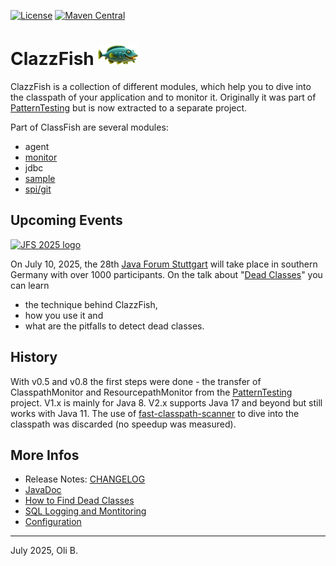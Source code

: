 [![License](https://img.shields.io/badge/License-Apache%202.0-blue.svg)](http://www.apache.org/licenses/LICENSE-2.0.html)
[![Maven Central](https://maven-badges.herokuapp.com/maven-central/de.aosd.clazzfish/clazzfish/badge.svg)](https://maven-badges.herokuapp.com/maven-central/de.aosd.clazzfish/clazzfish)

# ClazzFish <img src="src/doc/images/clazzfish-128x64.png" width="64">

ClazzFish is a collection of different modules, which help you to dive into the classpath of your application and to monitor it.
Originally it was part of [PatternTesting](http://patterntesting.org) but is now extracted to a separate project.

Part of ClassFish are several modules:

* agent
* [monitor](monitor/README.md)
* jdbc
* [sample](sample/README.md)
* [spi/git](spi/git/README.md)


## Upcoming Events

[<img src="https://www.java-forum-stuttgart.de/static/61b0bbc7e54c0a0363d7445042598e64/Banner_JFS2025_Speaker_e_468x60.jpg" alt="JFS 2025 logo">](https://www.java-forum-stuttgart.de/vortraege/dead-classes/)

On July 10, 2025, the 28th [Java Forum Stuttgart](https://www.java-forum-stuttgart.de/) will take place in southern Germany with over 1000 participants.
On the talk about "[Dead Classes](https://www.java-forum-stuttgart.de/vortraege/dead-classes/)" you can learn 

* the technique behind ClazzFish,
* how you use it and
* what are the pitfalls to detect dead classes.


## History

With v0.5 and v0.8 the first steps were done - the transfer of ClasspathMonitor and ResourcepathMonitor from the [PatternTesting](http://patterntesting.org) project.
V1.x is mainly for Java 8.
V2.x supports Java 17 and beyond but still works with Java 11.
The use of [fast-classpath-scanner](https://github.com/lukehutch/fast-classpath-scanner) to dive into the classpath was discarded (no speedup was measured).



## More Infos

* Release Notes: [CHANGELOG](CHANGELOG.md)
* [JavaDoc](http://aosd.de/ClazzFish/)
* [How to Find Dead Classes](src/doc/DeadClasses.adoc)
* [SQL Logging and Montitoring](src/doc/SQL-Logging.adoc)
* [Configuration](src/doc/Config.adoc)

---
July 2025,
Oli B.
